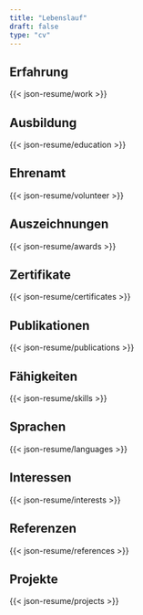 ```yaml
---
title: "Lebenslauf"
draft: false
type: "cv"
---
```


## Erfahrung

{{< json-resume/work >}}

## Ausbildung

{{< json-resume/education >}}

## Ehrenamt

{{< json-resume/volunteer >}}

## Auszeichnungen

{{< json-resume/awards >}}

## Zertifikate

{{< json-resume/certificates >}}

## Publikationen

{{< json-resume/publications >}}

## Fähigkeiten

{{< json-resume/skills >}}

## Sprachen

{{< json-resume/languages >}}

## Interessen

{{< json-resume/interests >}}

## Referenzen

{{< json-resume/references >}}

## Projekte

{{< json-resume/projects >}}
